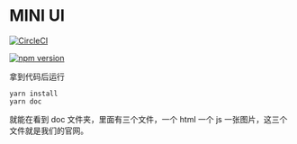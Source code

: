 #  MINI UI

[![CircleCI](https://circleci.com/gh/FrankFang/frank-test-5.svg?style=svg)](https://circleci.com/gh/FrankFang/frank-test-5)


[![npm version](https://badge.fury.io/js/fui888.svg)](https://badge.fury.io/js/fui888)


拿到代码后运行

~~~
yarn install
yarn doc
~~~


就能在看到 doc 文件夹，里面有三个文件，一个 html 一个 js 一张图片，这三个文件就是我们的官网。
